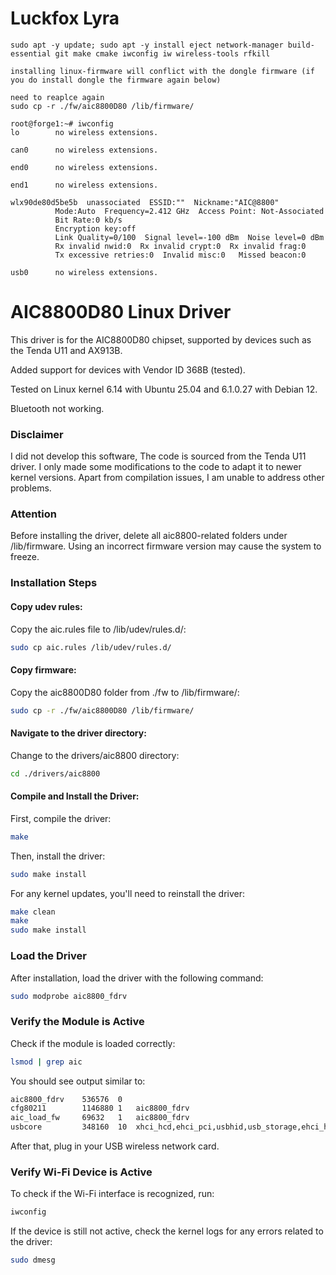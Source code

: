 # Luckfox Lyra

```
sudo apt -y update; sudo apt -y install eject network-manager build-essential git make cmake iwconfig iw wireless-tools rfkill

installing linux-firmware will conflict with the dongle firmware (if you do install dongle the firmware again below)

need to reaplce again
sudo cp -r ./fw/aic8800D80 /lib/firmware/

root@forge1:~# iwconfig
lo        no wireless extensions.

can0      no wireless extensions.

end0      no wireless extensions.

end1      no wireless extensions.

wlx90de80d5be5b  unassociated  ESSID:""  Nickname:"AIC@8800"
          Mode:Auto  Frequency=2.412 GHz  Access Point: Not-Associated   
          Bit Rate:0 kb/s   
          Encryption key:off
          Link Quality=0/100  Signal level=-100 dBm  Noise level=0 dBm
          Rx invalid nwid:0  Rx invalid crypt:0  Rx invalid frag:0
          Tx excessive retries:0  Invalid misc:0   Missed beacon:0

usb0      no wireless extensions.

```

# AIC8800D80 Linux Driver
This driver is for the AIC8800D80 chipset, supported by devices such as the Tenda U11 and AX913B.

Added support for devices with Vendor ID 368B (tested).

Tested on Linux kernel 6.14 with Ubuntu 25.04 and 6.1.0.27 with Debian 12.

Bluetooth not working.

### Disclaimer
I did not develop this software, The code is sourced from the Tenda U11 driver. I only made some modifications to the code to adapt it to newer kernel versions. Apart from compilation issues, I am unable to address other problems.

### Attention
Before installing the driver, delete all aic8800-related folders under /lib/firmware. Using an incorrect firmware version may cause the system to freeze.

### Installation Steps
#### Copy udev rules:

Copy the aic.rules file to /lib/udev/rules.d/:

```bash
sudo cp aic.rules /lib/udev/rules.d/
```

#### Copy firmware:

Copy the aic8800D80 folder from ./fw to /lib/firmware/:

```bash
sudo cp -r ./fw/aic8800D80 /lib/firmware/
```
#### Navigate to the driver directory:

Change to the drivers/aic8800 directory:

```bash
cd ./drivers/aic8800
```

#### Compile and Install the Driver:

First, compile the driver:

```bash
make
```
Then, install the driver:

```bash
sudo make install
```

For any kernel updates, you'll need to reinstall the driver:

```bash
make clean
make
sudo make install
```

### Load the Driver
After installation, load the driver with the following command:

```bash
sudo modprobe aic8800_fdrv
```

### Verify the Module is Active
Check if the module is loaded correctly:

```bash
lsmod | grep aic
```
You should see output similar to:

```bash
aic8800_fdrv    536576  0
cfg80211        1146880 1   aic8800_fdrv
aic_load_fw     69632   1   aic8800_fdrv
usbcore         348160  10  xhci_hcd,ehci_pci,usbhid,usb_storage,ehci_hcd,xhci_pci,uas,aic_load_fw,uhci_hcd,aic8800_fdrv
```

After that, plug in your USB wireless network card.

### Verify Wi-Fi Device is Active
To check if the Wi-Fi interface is recognized, run:

```bash
iwconfig
```
If the device is still not active, check the kernel logs for any errors related to the driver:

```bash
sudo dmesg
```
